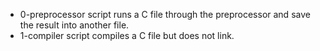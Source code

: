 - 0-preprocessor script  runs a C file through the preprocessor and save the result into another file.
- 1-compiler script compiles a C file but does not link.
